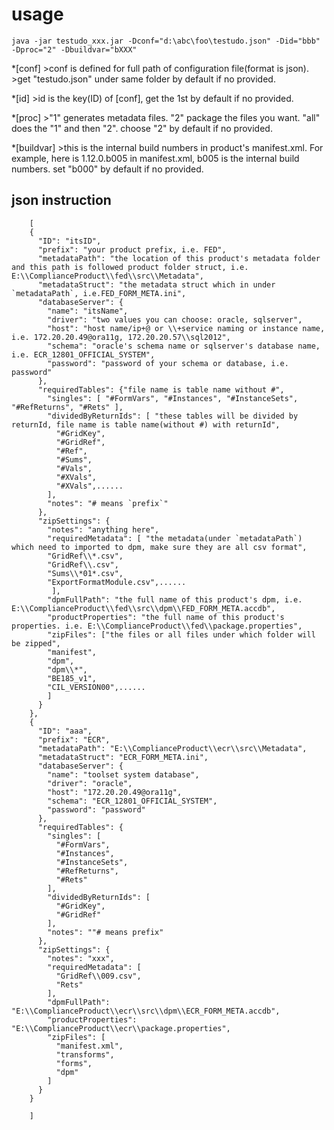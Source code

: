 usage 
===
	java -jar testudo_xxx.jar -Dconf="d:\abc\foo\testudo.json" -Did="bbb" -Dproc="2" -Dbuildvar="bXXX" 

*[conf]
    >conf is defined for full path of configuration file(format is json).
    >get "testudo.json" under same folder by default if no provided.
    
*[id]
    >id is the key(ID) of [conf], get the 1st by default if no provided.

*[proc]
    >"1" generates metadata files.
    "2" package the files you want.
    "all" does the "1" and then "2".
    choose "2"  by default if no provided.
    
*[buildvar]
	>this is the internal build numbers in product's manifest.xml. For example, here is 1.12.0.b005 in manifest.xml, b005 is the internal build numbers.
	set "b000" by default if no provided.



json instruction
-------------------------------------------
		[
		{
		  "ID": "itsID",
		  "prefix": "your product prefix, i.e. FED",
		  "metadataPath": "the location of this product's metadata folder and this path is followed product folder struct, i.e. E:\\ComplianceProduct\\fed\\src\\Metadata",
		  "metadataStruct": "the metadata struct which in under `metadataPath`, i.e.FED_FORM_META.ini",
		  "databaseServer": {
		    "name": "itsName",
		    "driver": "two values you can choose: oracle, sqlserver",
		    "host": "host name/ip+@ or \\+service naming or instance name, i.e. 172.20.20.49@ora11g, 172.20.20.57\\sql2012",
		    "schema": "oracle's schema name or sqlserver's database name, i.e. ECR_12801_OFFICIAL_SYSTEM",
		    "password": "password of your schema or database, i.e. password"
		  },
		  "requiredTables": {"file name is table name without #",
		    "singles": [ "#FormVars", "#Instances", "#InstanceSets", "#RefReturns", "#Rets" ],
		    "dividedByReturnIds": [ "these tables will be divided by returnId, file name is table name(without #) with returnId",
		      "#GridKey",
		      "#GridRef",
		      "#Ref",
		      "#Sums",
		      "#Vals",
		      "#XVals",
		      "#XVals",......
		    ],
		    "notes": "# means `prefix`"
		  },
		  "zipSettings": {
		    "notes": "anything here",
		    "requiredMetadata": [ "the metadata(under `metadataPath`) which need to imported to dpm, make sure they are all csv format",
		    "GridRef\\*.csv",
		    "GridRef\\.csv",
		    "Sums\\*01*.csv",
		    "ExportFormatModule.csv",......
		     ],
		    "dpmFullPath": "the full name of this product's dpm, i.e. E:\\ComplianceProduct\\fed\\src\\dpm\\FED_FORM_META.accdb",
		    "productProperties": "the full name of this product's properties. i.e. E:\\ComplianceProduct\\fed\\package.properties",
		    "zipFiles": ["the files or all files under which folder will be zipped",
		    "manifest", 
		    "dpm",
		    "dpm\\*",
		    "BE185_v1",
		    "CIL_VERSION00",......
		    ]
		  }
		},
		{
		  "ID": "aaa",
		  "prefix": "ECR",
		  "metadataPath": "E:\\ComplianceProduct\\ecr\\src\\Metadata",
		  "metadataStruct": "ECR_FORM_META.ini",
		  "databaseServer": {
		    "name": "toolset system database",
		    "driver": "oracle",
		    "host": "172.20.20.49@ora11g",
		    "schema": "ECR_12801_OFFICIAL_SYSTEM",
		    "password": "password"
		  },
		  "requiredTables": {
		    "singles": [
		      "#FormVars",
		      "#Instances",
		      "#InstanceSets",
		      "#RefReturns",
		      "#Rets"
		    ],
		    "dividedByReturnIds": [
		      "#GridKey",
		      "#GridRef"
		    ],
		    "notes": ""# means prefix"
		  },
		  "zipSettings": {
		    "notes": "xxx",
		    "requiredMetadata": [
		      "GridRef\\009.csv",
		      "Rets"
		    ],
		    "dpmFullPath": "E:\\ComplianceProduct\\ecr\\src\\dpm\\ECR_FORM_META.accdb",
		    "productProperties": "E:\\ComplianceProduct\\ecr\\package.properties",
		    "zipFiles": [
		      "manifest.xml",
		      "transforms",
		      "forms",
		      "dpm"
		    ]
		  }
		}

		]